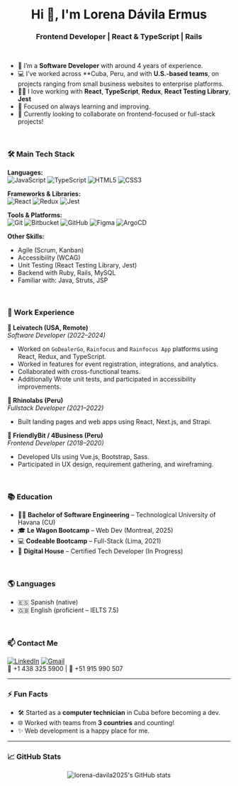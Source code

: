 <h1 align="center">Hi 👋, I'm Lorena Dávila Ermus</h1>
<h3 align="center">Frontend Developer | React & TypeScript | Rails </h3>

<br />

- 🌱 I’m a **Software Developer** with around 4 years of experience.
- 💻 I’ve worked across **Cuba, Peru, and with **U.S.-based teams**, on projects ranging from small business websites to enterprise platforms.
- 🧑‍💻 I love working with **React**, **TypeScript**, **Redux**, **React Testing Library**, **Jest**
- 🎯 Focused on always learning and improving.
- 🚀 Currently looking to collaborate on frontend-focused or full-stack projects!

<br />

### 🛠️ Main Tech Stack

**Languages:**  
![JavaScript](https://img.shields.io/badge/-JavaScript-black?style=flat-square&logo=javascript) 
![TypeScript](https://img.shields.io/badge/-TypeScript-3178C6?style=flat-square&logo=typescript) 
![HTML5](https://img.shields.io/badge/-HTML5-E34F26?style=flat-square&logo=html5) 
![CSS3](https://img.shields.io/badge/-CSS3-1572B6?style=flat-square&logo=css3)

**Frameworks & Libraries:**  
![React](https://img.shields.io/badge/-React-61DAFB?style=flat-square&logo=react) 
![Redux](https://img.shields.io/badge/-Redux-764ABC?style=flat-square&logo=redux) 
![Jest](https://img.shields.io/badge/-Jest-C21325?style=flat-square&logo=jest)

**Tools & Platforms:**  
![Git](https://img.shields.io/badge/-Git-F05032?style=flat-square&logo=git) 
![Bitbucket](https://img.shields.io/badge/-Bitbucket-0052CC?style=flat-square&logo=bitbucket)
![GitHub](https://img.shields.io/badge/-GitHub-181717?style=flat-square&logo=github)
![Figma](https://img.shields.io/badge/-Figma-F24E1E?style=flat-square&logo=figma)
![ArgoCD](https://img.shields.io/badge/-ArgoCD-ef6d57?style=flat-square&logo=argo)

**Other Skills:**  
- Agile (Scrum, Kanban)
- Accessibility (WCAG)
- Unit Testing (React Testing Library, Jest)
- Backend with Ruby, Rails, MySQL
- Familiar with: Java, Struts, JSP

<br />

### 💼 Work Experience

**🔹 Leivatech (USA, Remote)**  
*Software Developer (2022–2024)*  
- Worked on `GoDealerGo`, `Rainfocus` and `Rainfocus App` platforms using React, Redux, and TypeScript.
- Worked in features for event registration, integrations, and analytics.
- Collaborated with cross-functional teams.
- Additionally Wrote unit tests, and participated in accessibility improvements.

**🔹 Rhinolabs (Peru)**  
*Fullstack Developer (2021–2022)*  
- Built landing pages and web apps using React, Next.js, and Strapi.

**🔹 FriendlyBit / 4Business (Peru)**  
*Frontend Developer (2018–2020)*  
- Developed UIs using Vue.js, Bootstrap, Sass.
- Participated in UX design, requirement gathering, and wireframing.

<br />

### 📚 Education

- 👩‍🎓 **Bachelor of Software Engineering** – Technological University of Havana (CU)
- 🎓 **Le Wagon Bootcamp** – Web Dev (Montreal, 2025)
- 💻 **Codeable Bootcamp** – Full-Stack (Lima, 2021) 
- 📖 **Digital House** – Certified Tech Developer (In Progress)

<br />

### 🌎 Languages

- 🇪🇸 Spanish (native)  
- 🇬🇧 English (proficient – IELTS 7.5)

<br />

### 📫 Contact Me

[![LinkedIn](https://img.shields.io/badge/-LinkedIn-blue?style=flat-square&logo=linkedin)](https://ca.linkedin.com/in/lorena-davila-ermus/en)
[![Gmail](https://img.shields.io/badge/-Email-c14438?style=flat-square&logo=gmail&logoColor=white)](mailto:lorena90davila@gmail.com)  
📱 +1 438 325 5900 | 📱 +51 915 990 507

---

### ⚡ Fun Facts

- 🛠️ Started as a **computer technician** in Cuba before becoming a dev.
- 🌐 Worked with teams from **3 countries** and counting!
- ✨ Web development is a happy place for me.

---

### 📈 GitHub Stats

<p align="center">
  <img src="https://github-readme-stats.vercel.app/api?username=lorena-davila2025&show_icons=true&theme=radical" alt="lorena-davila2025's GitHub stats" />
</p>
